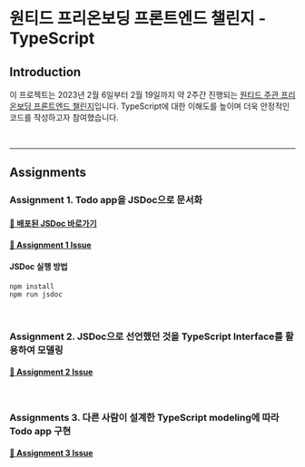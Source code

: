 # 원티드 프리온보딩 프론트엔드 챌린지 - TypeScript

## Introduction

이 프로젝트는 2023년 2월 6일부터 2월 19일까지 약 2주간 진행되는 [원티드 주관 프리온보딩 프론트엔드 챌린지](https://www.wanted.co.kr/events/pre_challenge_fe_6)입니다.
TypeScript에 대한 이해도를 높이며 더욱 안정적인 코드를 작성하고자 참여했습니다.

<br>

---

## Assignments

### Assignment 1. Todo app을 JSDoc으로 문서화

#### [🔗 배포된 JSDoc 바로가기](https://jaypedia.github.io/wanted-pre-onboarding-challenge-fe-2/index.html)

#### [📄 Assignment 1 Issue](https://github.com/jaypedia/wanted-pre-onboarding-challenge-fe-2/issues/1)

#### JSDoc 실행 방법

```
npm install
npm run jsdoc
```

<br>

### Assignment 2. JSDoc으로 선언했던 것을 TypeScript Interface를 활용하여 모델링

#### [📄 Assignment 2 Issue](https://github.com/jaypedia/wanted-pre-onboarding-challenge-fe-2/issues/3)

<br>

### Assignments 3. 다른 사람이 설계한 TypeScript modeling에 따라 Todo app 구현

#### [📄 Assignment 3 Issue](https://github.com/jaypedia/wanted-pre-onboarding-challenge-fe-2/issues/3)
